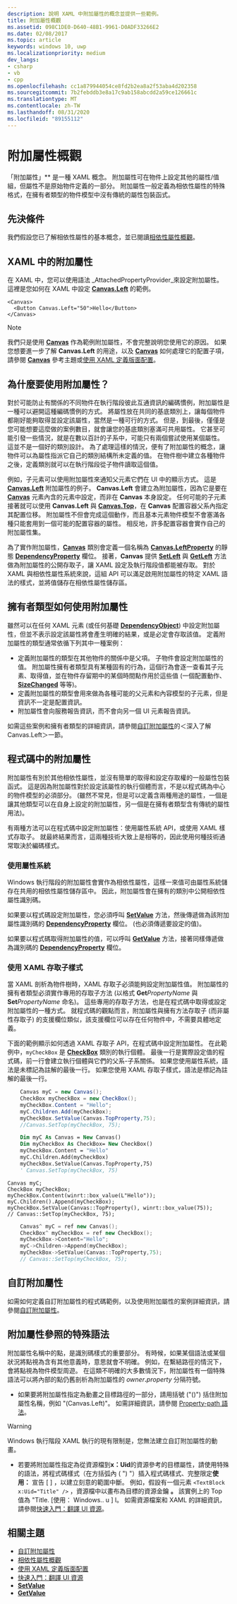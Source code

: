 ```yaml
---
description: 說明 XAML 中附加屬性的概念並提供一些範例。
title: 附加屬性概觀
ms.assetid: 098C1DE0-D640-48B1-9961-D0ADF33266E2
ms.date: 02/08/2017
ms.topic: article
keywords: windows 10, uwp
ms.localizationpriority: medium
dev_langs:
- csharp
- vb
- cpp
ms.openlocfilehash: cc1a879944054ce8fd2b2ea8a2f53aba4d202358
ms.sourcegitcommit: 7b2febddb3e8a17c9ab158abcdd2a59ce126661c
ms.translationtype: MT
ms.contentlocale: zh-TW
ms.lasthandoff: 08/31/2020
ms.locfileid: "89155112"
---
```

# <a name="attached-properties-overview"></a>附加屬性概觀

「附加屬性」** 是一種 XAML 概念。 附加屬性可在物件上設定其他的屬性/值組，但屬性不是原始物件定義的一部分。 附加屬性一般定義為相依性屬性的特殊格式，在擁有者類型的物件模型中沒有傳統的屬性包裝函式。

## <a name="prerequisites"></a>先決條件

我們假設您已了解相依性屬性的基本概念，並已閱讀[相依性屬性概觀](dependency-properties-overview.md)。

## <a name="attached-properties-in-xaml"></a>XAML 中的附加屬性

在 XAML 中，您可以使用語法 _AttachedPropertyProvider_來設定附加屬性。 這裡是您如何在 XAML 中設定 [**Canvas.Left**](/dotnet/api/system.windows.controls.canvas.left) 的範例。

```xaml
<Canvas>
  <Button Canvas.Left="50">Hello</Button>
</Canvas>
```

> [!NOTE]
> 我們只是使用 [**Canvas**](/dotnet/api/system.windows.controls.canvas.left) 作為範例附加屬性，不會完整說明您使用它的原因。 如果您想要進一步了解 **Canvas.Left** 的用途，以及 [**Canvas**](/uwp/api/Windows.UI.Xaml.Controls.Canvas) 如何處理它的配置子項，請參閱 [**Canvas**](/uwp/api/Windows.UI.Xaml.Controls.Canvas) 參考主題或[使用 XAML 定義版面配置](../design/layout/layouts-with-xaml.md)。

## <a name="why-use-attached-properties"></a>為什麼要使用附加屬性？

對於可能防止有關係的不同物件在執行階段彼此互通資訊的編碼慣例，附加屬性是一種可以避開這種編碼慣例的方式。 將屬性放在共同的基底類別上，讓每個物件都剛好能夠取得並設定該屬性，當然是一種可行的方式。 但是，到最後，僅僅是您可能想要這麼做的案例數目，就會讓您的基底類別塞滿可共用屬性。 它甚至可能引發一些情況，就是在數以百計的子系中，可能只有兩個嘗試使用某個屬性。 這並不是一個好的類別設計。 為了處理這樣的情況，便有了附加屬性的概念，讓物件可以為屬性指派它自己的類別結構所未定義的值。 在物件樹中建立各種物件之後，定義類別就可以在執行階段從子物件讀取這個值。

例如，子元素可以使用附加屬性來通知父元素它們在 UI 中的顯示方式。 這是 [**Canvas.Left**](/dotnet/api/system.windows.controls.canvas.left) 附加屬性的例子。 **Canvas.Left** 會建立為附加屬性，因為它是要在 [**Canvas**](/uwp/api/Windows.UI.Xaml.Controls.Canvas) 元素內含的元素中設定，而非在 **Canvas** 本身設定。 任何可能的子元素接著就可以使用 **Canvas.Left** 與 [**Canvas.Top**](/dotnet/api/system.windows.controls.canvas.top)，在 **Canvas** 配置容器父系內指定其配置位移。 附加屬性不但會完成這個動作，而且基本元素物件模型不會塞滿各種只能套用到一個可能的配置容器的屬性。 相反地，許多配置容器會實作自己的附加屬性集。

為了實作附加屬性，[**Canvas**](/uwp/api/Windows.UI.Xaml.Controls.Canvas) 類別會定義一個名稱為 [**Canvas.LeftProperty**](/uwp/api/windows.ui.xaml.controls.canvas.leftproperty) 的靜態 [**DependencyProperty**](/uwp/api/Windows.UI.Xaml.DependencyProperty) 欄位。 接著，**Canvas** 提供 [**SetLeft**](/uwp/api/windows.ui.xaml.controls.canvas.setleft) 與 [**GetLeft**](/uwp/api/windows.ui.xaml.controls.canvas.getleft) 方法做為附加屬性的公開存取子，讓 XAML 設定及執行階段值都能被存取。 對於 XAML 與相依性屬性系統來說，這組 API 可以滿足啟用附加屬性的特定 XAML 語法的樣式，並將值儲存在相依性屬性儲存區。

## <a name="how-the-owning-type-uses-attached-properties"></a>擁有者類型如何使用附加屬性

雖然可以在任何 XAML 元素 (或任何基礎 [**DependencyObject**](/uwp/api/Windows.UI.Xaml.DependencyObject)) 中設定附加屬性，但並不表示設定該屬性將會產生明確的結果，或是必定會存取該值。 定義附加屬性的類型通常依循下列其中一種案例：

- 定義附加屬性的類型在其他物件的關係中是父項。 子物件會設定附加屬性的值。 附加屬性擁有者類型具有某種固有的行為，這個行為會逐一查看其子元素、取得值，並在物件存留期中的某個時間點作用於這些值 (一個配置動作、[**SizeChanged**](/uwp/api/windows.ui.xaml.frameworkelement.sizechanged) 等等)。
- 定義附加屬性的類型會用來做為各種可能的父元素和內容模型的子元素，但是資訊不一定是配置資訊。
- 附加屬性會向服務報告資訊，而不會向另一個 UI 元素報告資訊。

如需這些案例和擁有者類型的詳細資訊，請參閱[自訂附加屬性](custom-attached-properties.md)的＜深入了解 Canvas.Left＞一節。

## <a name="attached-properties-in-code"></a>程式碼中的附加屬性

附加屬性有別於其他相依性屬性，並沒有簡單的取得和設定存取權的一般屬性包裝函式。 這是因為附加屬性對於設定該屬性的執行個體而言，不是以程式碼為中心的物件模型的必須部分。 (雖然不常見，但是可以定義含兩種用途的屬性，一個是讓其他類型可以在自身上設定的附加屬性，另一個是在擁有者類型含有傳統的屬性用法)。

有兩種方法可以在程式碼中設定附加屬性：使用屬性系統 API，或使用 XAML 樣式存取子。 就最終結果而言，這兩種技術大致上是相等的，因此使用何種技術通常取決於編碼樣式。

### <a name="using-the-property-system"></a>使用屬性系統

Windows 執行階段的附加屬性會實作為相依性屬性，這樣一來值可由屬性系統儲存在共用的相依性屬性儲存區中。 因此，附加屬性會在擁有的類別中公開相依性屬性識別碼。

如果要以程式碼設定附加屬性，您必須呼叫 [**SetValue**](/uwp/api/windows.ui.xaml.dependencyobject.setvalue) 方法，然後傳遞做為該附加屬性識別碼的 [**DependencyProperty**](/uwp/api/Windows.UI.Xaml.DependencyProperty) 欄位。 (也必須傳遞要設定的值)。

如果要以程式碼取得附加屬性的值，可以呼叫 [**GetValue**](/uwp/api/windows.ui.xaml.dependencyobject.getvalue) 方法，接著同樣傳遞做為識別碼的 [**DependencyProperty**](/uwp/api/Windows.UI.Xaml.DependencyProperty) 欄位。

### <a name="using-the-xaml-accessor-pattern"></a>使用 XAML 存取子樣式

當 XAML 剖析為物件樹時，XAML 存取子必須能夠設定附加屬性值。 附加屬性的擁有者類型必須實作專用的存取子方法 (以格式 **Get**_PropertyName_ 與 **Set**_PropertyName_ 命名)。 這些專用的存取子方法，也是在程式碼中取得或設定附加屬性的一種方式。 就程式碼的觀點而言，附加屬性與擁有方法存取子 (而非屬性存取子) 的支援欄位類似，該支援欄位可以存在任何物件中，不需要具體地定義。

下面的範例顯示如何透過 XAML 存取子 API，在程式碼中設定附加屬性。 在此範例中，`myCheckBox` 是 [**CheckBox**](/uwp/api/Windows.UI.Xaml.Controls.CheckBox) 類別的執行個體。 最後一行是實際設定值的程式碼，前一行會建立執行個體與它們的父系-子系關係。 如果您使用屬性系統，語法是未標記為註解的最後一行。 如果您使用 XAML 存取子樣式，語法是標記為註解的最後一行。

```csharp
    Canvas myC = new Canvas();
    CheckBox myCheckBox = new CheckBox();
    myCheckBox.Content = "Hello";
    myC.Children.Add(myCheckBox);
    myCheckBox.SetValue(Canvas.TopProperty,75);
    //Canvas.SetTop(myCheckBox, 75);
```

```vb
    Dim myC As Canvas = New Canvas()
    Dim myCheckBox As CheckBox= New CheckBox()
    myCheckBox.Content = "Hello"
    myC.Children.Add(myCheckBox)
    myCheckBox.SetValue(Canvas.TopProperty,75)
    ' Canvas.SetTop(myCheckBox, 75)
```

```cppwinrt
Canvas myC;
CheckBox myCheckBox;
myCheckBox.Content(winrt::box_value(L"Hello"));
myC.Children().Append(myCheckBox);
myCheckBox.SetValue(Canvas::TopProperty(), winrt::box_value(75));
// Canvas::SetTop(myCheckBox, 75);
```

```cpp
    Canvas^ myC = ref new Canvas();
    CheckBox^ myCheckBox = ref new CheckBox();
    myCheckBox->Content="Hello";
    myC->Children->Append(myCheckBox);
    myCheckBox->SetValue(Canvas::TopProperty,75);
    // Canvas::SetTop(myCheckBox, 75);
```

## <a name="custom-attached-properties"></a>自訂附加屬性

如需如何定義自訂附加屬性的程式碼範例，以及使用附加屬性的案例詳細資訊，請參閱[自訂附加屬性](custom-attached-properties.md)。

## <a name="special-syntax-for-attached-property-references"></a>附加屬性參照的特殊語法

附加屬性名稱中的點，是識別碼樣式的重要部分。 有時候，如果某個語法或某個狀況將點視為含有其他意義時，意思就會不明確。 例如，在繫結路徑的情況下，會將點視為物件模型周遊。 在這類不明確的大多數情況下，附加屬性有一個特殊語法可以將內部的點仍舊剖析為附加屬性的 _owner_**.**_property_ 分隔符號。

- 如果要將附加屬性指定為動畫之目標路徑的一部分，請用括號 ("()") 括住附加屬性名稱，例如 "(Canvas.Left)"。 如需詳細資訊，請參閱 [Property-path 語法](property-path-syntax.md)。

> [!WARNING]
> Windows 執行階段 XAML 執行的現有限制是，您無法建立自訂附加屬性的動畫。

- 若要將附加屬性指定為從資源檔到**x：Uid**的資源參考的目標屬性，請使用特殊的語法，將程式碼樣式（在方括弧內 ( ") "）插入程式碼樣式、完整限定**使用：** 宣告 \[ \] ，以建立刻意的範圍中斷。 例如，假設有一個元素 `<TextBlock x:Uid="Title" />` ，資源檔中以畫布為目標的資源金鑰 **。** 該實例上的 Top 值為 "Title. \[使用： Windows.. u \] l。 如需資源檔案和 XAML 的詳細資訊，請參閱[快速入門：翻譯 UI 資源](/previous-versions/windows/apps/hh965329(v=win.10))。

## <a name="related-topics"></a>相關主題

- [自訂附加屬性](custom-attached-properties.md)
- [相依性屬性概觀](dependency-properties-overview.md)
- [使用 XAML 定義版面配置](../design/layout/layouts-with-xaml.md)
- [快速入門：翻譯 UI 資源](/previous-versions/windows/apps/hh943060(v=win.10))
- [**SetValue**](/uwp/api/windows.ui.xaml.dependencyobject.setvalue)
- [**GetValue**](/uwp/api/windows.ui.xaml.dependencyobject.getvalue)